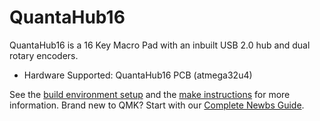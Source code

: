 # QuantaHub16

QuantaHub16 is a 16 Key Macro Pad with an inbuilt USB 2.0 hub and dual rotary encoders.




* Hardware Supported: QuantaHub16 PCB (atmega32u4)




See the [build environment setup](https://docs.qmk.fm/#/getting_started_build_tools) and the [make instructions](https://docs.qmk.fm/#/getting_started_make_guide) for more information. Brand new to QMK? Start with our [Complete Newbs Guide](https://docs.qmk.fm/#/newbs).

